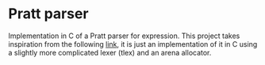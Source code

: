 # Pratt parser
Implementation in C of a Pratt parser for expression. This project takes inspiration from the following [link](https://matklad.github.io/2020/04/13/simple-but-powerful-pratt-parsing.html), it is just an implementation of it in C using a slightly more complicated lexer (tlex)
and an arena allocator.
